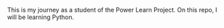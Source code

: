 This is my journey as a student of the Power Learn Project. On this repo, I will be learning Python. 
